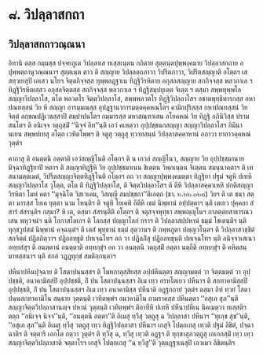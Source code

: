 <h1>๘. วิปลฺลาสกถา</h1>
<h2>วิปลฺลาสกถาวณฺณนา</h2>
<p> อิทานิ  ตสฺส กมฺมสฺส ปจฺจยภูเต วิปลฺลาเส ทเสฺสเนฺตน กถิตาย สุตฺตนฺตปุพฺพงฺคมาย วิปลฺลาสกถาย อปุพฺพตฺถานุวณฺณนาฯ สุตฺตเนฺต ตาว ติ สญฺญาย วิปลฺลตฺถภาวา วิปรีตภาวา, วิปรีตสญฺญาติ อโตฺถฯ เสสทฺวเยสุปิ เอเสว นโยฯ จิตฺตกิจฺจสฺส ทุพฺพลฎฺฐาเน ทิฎฺฐิวิรหิตาย อกุสลสญฺญาย สกกิจฺจสฺส พลวกาเล ฯ ทิฎฺฐิวิรหิตเสฺสว อกุสลจิตฺตสฺส สกกิจฺจสฺส  พลวกาเล ฯ ทิฎฺฐิสมฺปยุเตฺต จิเตฺต ฯ ตสฺมา สพฺพทุพฺพโล สญฺญาวิปลฺลาโส, ตโต พลวตโร จิตฺตวิปลฺลาโส, สพฺพพลวตโร ทิฎฺฐิวิปลฺลาโสฯ อชาตพุทฺธิทารกสฺส กหาปณทสฺสนํ วิย หิ สญฺญา อารมฺมณสฺส อุปฎฺฐานาการมตฺตคฺคหณโตฯ คามิกปุริสสฺส กหาปณทสฺสนํ วิย จิตฺตํ ลกฺขณปฎิเวธสฺสาปิ สมฺปาปนโตฯ กมฺมารสฺส มหาสณฺฑาเสน อโยคหณํ วิย ทิฎฺฐิ อภินิวิสฺส ปรามสนโตฯ ติ อนิเจฺจ วตฺถุสฺมิํ ‘‘นิจฺจํ อิท’’นฺติ เอวํ คเหตฺวา อุปฺปชฺชนกสญฺญา สญฺญาวิปลฺลาโสฯ อิมินา นเยน สพฺพปเทสุ อโตฺถ เวทิตโพฺพฯ ติ จตูสุ วตฺถูสุ ทฺวาทสนฺนํ วิปลฺลาสคฺคาหานํ อภาวา ยาถาวคฺคหณํ วุตฺตํฯ</p>


<p>คาถาสุ ติ อนตฺตนิ อตฺตาติ เอวํสญฺญิโนติ อโตฺถฯ ติ น เกวลํ สญฺญิโนว, สญฺญาย วิย อุปฺปชฺชมานาย มิจฺฉาทิฎฺฐิยาปิ หตาฯ ติ สญฺญาทิฎฺฐีหิ วิย  อุปฺปชฺชมาเนน ขิเตฺตน วิพฺภเนฺตน จิเตฺตน สมนฺนาคตาฯ ติ เทสนามตฺตเมตํ, วิปรีตสญฺญาจิตฺตทิฎฺฐิโนติ อโตฺถฯ อถ วา สญฺญาปุพฺพงฺคมตฺตา ทิฎฺฐิยา ปฐมํ จตูหิ ปเทหิ สญฺญาวิปลฺลาโส วุโตฺต, ตโต ติ ทิฎฺฐิวิปลฺลาโส, ติ จิตฺตวิปลฺลาโสฯ ติ ตีหิ วิปลฺลาสคฺคาเหหิ ปกติสญฺญาวิรหิตา โมหํ คตา ‘‘มุจฺฉิโต วิสเวเคน, วิสญฺญี สมปชฺชถา’’ติเอตฺถ (ชา. ๒.๒๒.๓๒๘) วิยฯ ติ เต ชนา สตฺตา มารสฺส  โยเค ยุตฺตา นาม โหนฺติฯ ติ จตูหิ โยเคหิ อีตีหิ เขมํ นิพฺพานํ อปฺปตฺตาฯ นฺติ เตเยว ปุคฺคลา สํสารํ สํสรนฺติฯ กสฺมา?  หิ เต, ตสฺมา สํสรนฺตีติ อโตฺถฯ ติ จตุสจฺจพุทฺธา สพฺพญฺญุโนฯ กาลตฺตยสาธารณวเสน พหุวจนํฯ นฺติ โอกาสโลเกฯ ติ โลกสฺส ปญฺญาโลกํ กราฯ ติ วิปลฺลาสปฺปหานํ ธมฺมํ โชเตนฺติฯ นฺติ ทุกฺขวูปสมํ นิพฺพานํ คจฺฉนฺตํฯ ติ เตสํ พุทฺธานํ ธมฺมํ สุตฺวานฯ ติ ภพฺพภูตา ปญฺญวโนฺตฯ ติ วิปลฺลาสวชฺชิตํ สกจิตฺตํ ปฎิลภิตฺวาฯ ปฎิอลทฺธูติ ปทเจฺฉโทฯ อถ วา ปฎิลภิํสุ ปฎิอลทฺธุนฺติ  ปทเจฺฉโทฯ นฺติ อนิจฺจวเสเนว อทฺทสํสุฯ ติ อนตฺตานํ อนตฺตาติ อทฺทกฺขุํฯ อถ วา อนตฺตนิ วตฺถุสฺมิํ อตฺตา นตฺถีติ อทฺทกฺขุํฯ ติ คหิตสมฺมาทสฺสนาฯ นฺติ สกลํ วฎฺฎทุกฺขํ สมติกฺกนฺตาฯ</p>


<p>ปหีนาปหีนปุจฺฉาย ติ โสตาปนฺนสฺสฯ ติ โมหกาลุสฺสิยสฺส อปฺปหีนตฺตา สญฺญามตฺตํ วา จิตฺตมตฺตํ วา อุปฺปชฺชติ, อนาคามิสฺสปิ อุปฺปชฺชติ, กิํ ปน โสตาปนฺนสฺสฯ อิเม เทฺว อรหโตเยว ปหีนาฯ ติ สกทาคามิสฺสปิ อุปฺปชฺชติ, กิํ ปน โสตาปนฺนสฺสฯ อิเม เทฺว อนาคามิสฺส ปหีนาติ อฎฺฐกถายํ วุตฺตํฯ ตสฺมา อิทํ ทฺวยํ โสตาปนฺนสกทาคามิโน สนฺธาย วุตฺตนฺติ เวทิตพฺพํฯ อนาคามิโน กามราคสฺส ปหีนตฺตา ‘‘อสุเภ สุภ’’นฺติ สญฺญาจิตฺตวิปลฺลาสานญฺจ ปหานํ วุตฺตนฺติ เวทิตพฺพํฯ   ติอาทีหิ ปเทหิ ปหีนาปหีเน นิคเมตฺวา ทเสฺสติฯ ตตฺถ ‘‘อนิเจฺจ นิจฺจ’’นฺติ, ‘‘อนตฺตนิ อตฺตา’’ติ อิเมสุ ทฺวีสุ วตฺถูสุ ฉ วิปลฺลาสา ปหีนาฯ ‘‘ทุเกฺข สุข’’นฺติ, ‘‘อสุเภ สุภ’’นฺติ อิเมสุ ทฺวีสุ วตฺถูสุ เทฺว ทิฎฺฐิวิปลฺลาสา ปหีนาฯ เกสุจิ โปตฺถเกสุ เทฺวติ ปฐมํ ลิขิตํ, ปจฺฉา ฉาติฯ ติ จตฺตาริ เอกโต กตฺวา วุตฺตํฯ ติ ทฺวีสุ ฉ, ทฺวีสุ เทฺวติ อฎฺฐฯ ติ ทุกฺขาสุภวตฺถูสุ เอเกกสฺมิํ เทฺว เทฺว สญฺญาจิตฺตวิปลฺลาสาติ จตฺตาโรฯ เกสุจิ โปตฺถเกสุ ‘‘ฉ ทฺวีสู’’ติ วุตฺตฎฺฐาเนสุปิ เอวเมว ลิขิตนฺติฯ</p>

</p>





